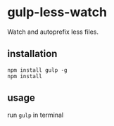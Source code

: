 gulp-less-watch
===============


Watch and autoprefix less files.

## installation

`npm install gulp -g`  
`npm install`

## usage

run `gulp` in terminal
